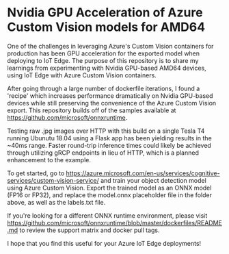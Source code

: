 # Nvidia GPU Acceleration of Azure Custom Vision models for AMD64
One of the challenges in leveraging Azure's Custom Vision containers for production has been GPU acceleration for the exported model when deploying to IoT Edge. The purpose of this repository is to share my learnings from experimenting with Nvidia GPU-based AMD64 devices, using IoT Edge with Azure Custom Vision containers.

After going through a large number of dockerfile iterations, I found a 'recipe' which increases performance dramatically on Nvidia GPU-based devices while still preserving the convenience of the Azure Custom Vision export. This repository builds off of the samples available at https://github.com/microsoft/onnxruntime.

Testing raw .jpg images over HTTP with this build on a single Tesla T4 running Ubunutu 18.04 using a Flask app has been yielding results in the ~40ms range. Faster round-trip inference times could likely be achieved through utilizing gRCP endpoints in lieu of HTTP, which is a planned enhancement to the example.

To get started, go to https://azure.microsoft.com/en-us/services/cognitive-services/custom-vision-service/ and train your object detection model using Azure Custom Vision.  Export the trained model as an ONNX model (FP16 or FP32), and replace the model.onnx placeholder file in the folder above, as well as the labels.txt file.

If you're looking for a different ONNX runtime environment, please visit https://github.com/microsoft/onnxruntime/blob/master/dockerfiles/README.md to review the support matrix and docker pull tags.

I hope that you find this useful for your Azure IoT Edge deployments!


